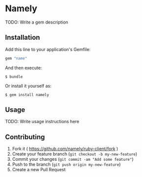 # Namely

TODO: Write a gem description

## Installation

Add this line to your application's Gemfile:

```ruby
gem "name"
```

And then execute:

    $ bundle

Or install it yourself as:

    $ gem install namely

## Usage

TODO: Write usage instructions here

## Contributing

1. Fork it ( https://github.com/namely/ruby-client/fork )
2. Create your feature branch (`git checkout -b my-new-feature`)
3. Commit your changes (`git commit -am "Add some feature"`)
4. Push to the branch (`git push origin my-new-feature`)
5. Create a new Pull Request
